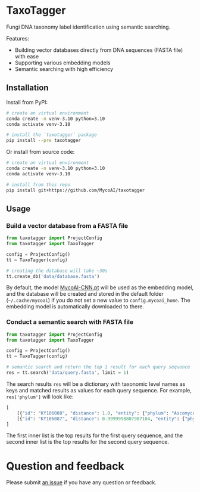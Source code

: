 # TaxoTagger

Fungi DNA taxonomy label identification using semantic searching.

Features:
- Building vector databases directly from DNA sequences (FASTA file) with ease
- Supporting various embedding models
- Semantic searching with high efficiency

## Installation

Install from PyPI:

```bash
# create an virtual environment
conda create -n venv-3.10 python=3.10
conda activate venv-3.10

# install the `taxotagger` package
pip install --pre taxotagger
```

Or install from source code:
```bash
# create an virtual environment
conda create -n venv-3.10 python=3.10
conda activate venv-3.10

# install from this repo
pip install git+https://github.com/MycoAI/taxotagger
```

## Usage

### Build a vector database from a FASTA file

```python
from taxotagger import ProjectConfig
from taxotagger import TaxoTagger

config = ProjectConfig()
tt = TaxoTagger(config)

# creating the database will take ~30s
tt.create_db('data/database.fasta')
```

By default, the model [MycoAI-CNN.pt](https://zenodo.org/records/10904344) will be used as the embedding model, and the database will be created and stored in the default folder (`~/.cache/mycoai`) if you do not set a new value to `config.mycoai_home`. The embedding model is automatically downloaded to  there.


### Conduct a semantic search with FASTA file
```python
from taxotagger import ProjectConfig
from taxotagger import TaxoTagger

config = ProjectConfig()
tt = TaxoTagger(config)

# semantic search and return the top 1 result for each query sequence
res = tt.search('data/query.fasta', limit = 1)
```

The search results `res` will be a dictionary with taxonomic level names as keys and matched results as values for each query sequence. For example, `res['phylum']` will look like:

```python
[
    [{"id": "KY106088", "distance": 1.0, "entity": {"phylum": "Ascomycota"}}],
    [{"id": "KY106087", "distance": 0.9999998807907104, "entity": {"phylum": "Ascomycota"}}]
]
```

The first inner list is the top results for the first query sequence, and the second inner list is the top results for the second query sequence.


# Question and feedback
Please submit [an issue](https://github.com/MycoAI/taxotagger/issues) if you have any question or feedback.